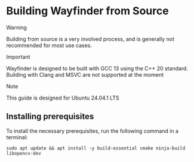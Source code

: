 # Building Wayfinder from Source

>[!WARNING]
>Building from source is a very involved process, and is generally not recommended for most use cases.

>[!IMPORTANT]
>Wayfinder is designed to be built with GCC 13 using the C++ 20 standard. Building with Clang and MSVC are not supported at the moment

>[!NOTE]
>This guide is designed for Ubuntu 24.04.1 LTS

## Installing prerequisites

To install the necessary prerequisites, run the following command in a terminal:
<!-- Eventually OpenCV will be built from source. For now we rely on system installations -->
```
sudo apt update && apt install -y build-essential cmake ninja-build libopencv-dev 
```
